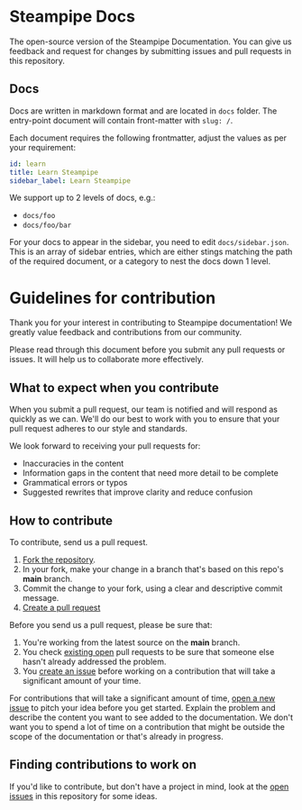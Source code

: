 # Steampipe Docs

The open-source version of the Steampipe Documentation. You can give us feedback and request for changes by submitting issues and pull requests in this repository.

## Docs

Docs are written in markdown format and are located in `docs` folder. The entry-point document will contain front-matter with `slug: /`.

Each document requires the following frontmatter, adjust the values as per your requirement:

```yaml
id: learn
title: Learn Steampipe
sidebar_label: Learn Steampipe
```

We support up to 2 levels of docs, e.g.:

- `docs/foo`
- `docs/foo/bar`

For your docs to appear in the sidebar, you need to edit `docs/sidebar.json`. This is an array of sidebar entries, which are either stings matching the path of the required document, or a category to nest the docs down 1 level.

# Guidelines for contribution

Thank you for your interest in contributing to Steampipe documentation! We greatly value feedback and contributions from our community.

Please read through this document before you submit any pull requests or issues. It will help us to collaborate more effectively.

## What to expect when you contribute

When you submit a pull request, our team is notified and will respond as quickly as we can. We'll do our best to work with you to ensure that your pull request adheres to our style and standards.

We look forward to receiving your pull requests for:

* Inaccuracies in the content
* Information gaps in the content that need more detail to be complete
* Grammatical errors or typos
* Suggested rewrites that improve clarity and reduce confusion

## How to contribute

To contribute, send us a pull request.

1. [Fork the repository](https://help.github.com/articles/fork-a-repo/).
2. In your fork, make your change in a branch that's based on this repo's **main** branch.
3. Commit the change to your fork, using a clear and descriptive commit message.
4. [Create a pull request](https://help.github.com/articles/creating-a-pull-request-from-a-fork/)

Before you send us a pull request, please be sure that:

1. You're working from the latest source on the **main** branch.
2. You check [existing open](https://github.com/turbot/steampipe-docs/pulls) pull requests to be sure that someone else hasn't already addressed the problem.
3. You [create an issue](https://github.com/turbot/steampipe-docs/issues/new) before working on a contribution that will take a significant amount of your time.

For contributions that will take a significant amount of time, [open a new issue](https://github.com/turbot/steampipe-docs/issues/new) to pitch your idea before you get started. Explain the problem and describe the content you want to see added to the documentation. We don't want you to spend a lot of time on a contribution that might be outside the scope of the documentation or that's already in progress.

## Finding contributions to work on

If you'd like to contribute, but don't have a project in mind, look at the [open issues](https://github.com/turbot/steampipe-docs/issues/news) in this repository for some ideas.
